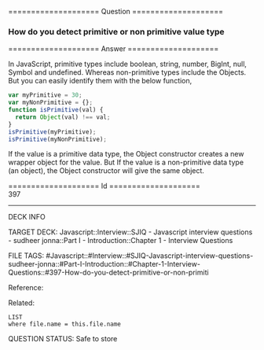 ==================== Question ====================  

### How do you detect primitive or non primitive value type  

==================== Answer ====================  

In JavaScript, primitive types include boolean, string, number, BigInt, null,
Symbol and undefined. Whereas non-primitive types include the Objects. But you
can easily identify them with the below function,

```javascript
var myPrimitive = 30;
var myNonPrimitive = {};
function isPrimitive(val) {
  return Object(val) !== val;
}
isPrimitive(myPrimitive);
isPrimitive(myNonPrimitive);
```

If the value is a primitive data type, the Object constructor creates a new
wrapper object for the value. But If the value is a non-primitive data type (an
object), the Object constructor will give the same object.

==================== Id ====================  
397
<!--ID: 1707879820003-->

---

DECK INFO

TARGET DECK: Javascript::Interview::SJIQ - Javascript interview questions - sudheer jonna::Part I - Introduction::Chapter 1 - Interview Questions

FILE TAGS: #Javascript::#Interview::#SJIQ-Javascript-interview-questions-sudheer-jonna::#Part-I-Introduction::#Chapter-1-Interview-Questions::#397-How-do-you-detect-primitive-or-non-primiti

Reference:

Related:

```dataview
LIST
where file.name = this.file.name
```
QUESTION STATUS: Safe to store
